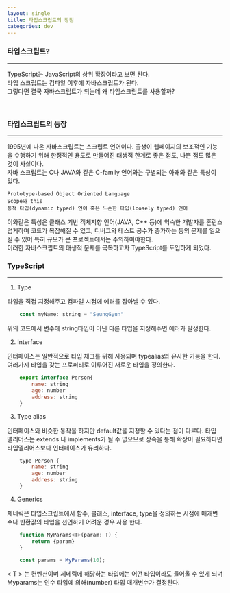 ```yaml
---
layout: single
title: 타입스크립트의 장점
categories: dev
---
```


### 타입스크립트?

---

TypeScript는 JavaScript의 상위 확장이라고 보면 된다.  
타입 스크립트는 컴파일 이후에 자바스크립트가 된다.  
그렇다면 결국 자바스크립트가 되는데 왜 타입스크립트를 사용할까?

<br>

### 타입스크립트의 등장

---

1995년에 나온 자바스크립트는 스크립트 언어이다. 출생이 웹페이지의 보조적인 기능을 수행하기 위해 한정적인 용도로 만들어진 태생적 한계로 좋은 점도, 나쁜 점도 많은 것이 사실이다.  
자바 스크립트는 C나 JAVA와 같은 C-family 언어와는 구별되는 아래와 같은 특성이 있다.

    Prototype-based Object Oriented Language
    Scope와 this
    동적 타입(dynamic typed) 언어 혹은 느슨한 타입(loosely typed) 언어

이와같은 특성은 클래스 기반 객체지향 언어(JAVA, C++ 등)에 익숙한 개발자를 혼란스럽게하며 코드가 복잡해질 수 있고, 디버그와 테스트 공수가 증가하는 등의 문제를 일으킬 수 있어 특히 규모가 큰 프로젝트에서는 주의하여야한다.  
이러한 자바스크립트의 태생적 문제를 극복하고자 TypeScript를 도입하게 되었다.

### TypeScript

---

1. Type

타입을 직접 지정해주고 컴파일 시점에 에러를 잡아낼 수 있다.

```JavaScript
    const myName: string = "SeungGyun"
```

위의 코드에서 변수에 string타입이 아닌 다른 타입을 지정해주면 에러가 발생한다.

2. Interface

인터페이스는 일반적으로 타입 체크를 위해 사용되며 typealias와 유사한 기능을 한다. 여러가지 타입을 갖는 프로퍼티로 이루어진 새로운 타입을 정의한다.

```JavaScript
    export interface Person{
        name: string
        age: number
        address: string
    }
```

3. Type alias

인터페이스와 비슷한 동작을 하지만 default값을 지정할 수 있다는 점이 다르다. 타입 앨리어스는 extends 나 implements가 될 수 없으므로 상속을 통해 확장이 필요하다면 타입엘리어스보다 인터페이스가 유리하다.

```JavaScript
    type Person {
	    name: string
  	    age: number
  	    address: string
    }
```

4. Generics

제네릭은 타입스크립트에서 함수, 클래스, interface, type을 정의하는 시점에 매개변수나 반환값의 타입을 선언하기 어려운 경우 사용 한다.

```JavaScript
    function MyParams<T>(param: T) {
	    return {param}
    }

    const params = MyParams(10);
```

< T > 는 컨벤션이며 제네릭에 해당하는 타입에는 어떤 타입이라도 들어올 수 있게 되며 Myparams는 인수 타입에 의해(number) 타입 매개변수가 결정된다.
